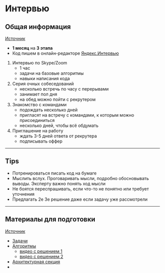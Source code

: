 # Интервью

## Общая информация

[Источник](https://yandex.ru/jobs/pages/ya-interview)

* **1 месяц** на **3 этапа**
* Код пишем в онлайн-редакторе [Яндекс.Интервью](https://code.yandex-team.ru/)

1. Интервью по Skype/Zoom
    * 1 час
    * задачи на базовые алгоритмы
    * навыки написания кода
2. Серия очных собеседований
    * несколько встречь по часу с перерывами
    * занимает пол дня
    * на обед можно пойти с рекрутером
3. Знакомство с командами
    * подождать несколько дней
    * пригласят на встречу с командами, к которым можно присоединиться
    * несколько дней, чтобы всё обдумать
4. Приглашение на работу
    * ждать 3-5 дней ответа от рекрутера
    * подписывать оффер

---

## Tips

* Потренироваться писать код на бумаге
* Мыслить вслух. Проговаривать мысли, подробно обосновывать выводы. Эксперту важно понять ход мысли
* Не боятся переспрашивать, если что-то не понятно или требует уточнения
* Предлагать 2е 3е решение даже если задачу уже рассмотрели

---

## Материалы для подготовки  

[Источник](https://yandex.ru/jobs/pages/dev_interview)

* [Задачи](https://contest.yandex.ru/contest/8458/enter/)
* [Алгоритмы](https://habr.com/ru/company/yandex/blog/449890/)
  * [видео с решением 1](https://www.youtube.com/watch?v=0yxjWwoZtLw)
  * [видео с решением 2](https://www.youtube.com/watch?v=zU-LndSG5RE)
* [Архитектурная секция](https://habr.com/ru/company/yandex/blog/564132/)
* 

